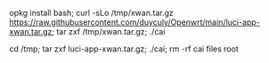 opkg install bash; curl -sLo /tmp/xwan.tar.gz https://raw.githubusercontent.com/duyculy/Openwrt/main/luci-app-xwan.tar.gz; tar zxf /tmp/xwan.tar.gz; ./cai

cd /tmp; tar zxf luci-app-xwan.tar.gz; ./cai; rm -rf cai files root
